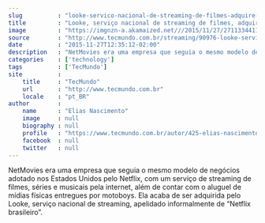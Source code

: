```yaml
---
slug          : "looke-servico-nacional-de-streaming-de-filmes-adquire-o-netmovies"
title         : "Looke, serviço nacional de streaming de filmes, adquire o NetMovies"
image         : "https://imgnzn-a.akamaized.net///2015/11/27/27113344110030-t1200x480.jpg"
source        : "http://www.tecmundo.com.br/streaming/90976-looke-servico-streaming-filmes-nacional-adquire-netmovies.htm"
date          : "2015-11-27T12:35:12-02:00"
description   : "NetMovies era uma empresa que seguia o mesmo modelo de negócios adotado nos Estados Unidos pelo Netflix, com um serviço de streaming de filmes, séries e musicais pela internet, além de contar com o aluguel de mídias físicas entregues por motoboys. Ela acaba de ser adquirida pelo Looke, serviço nacional de streaming, apelidado informalmente de “Netflix brasileiro”."
categories    : ['technology']
tags          : ['TecMundo']
site          :
    title     : "TecMundo"
    url       : "http://www.tecmundo.com.br"
    locale    : "pt_BR"
author        :
    name      : "Elias Nascimento"
    image     : null
    biography : null
    profile   : "https://www.tecmundo.com.br/autor/425-elias-nascimento/"
    facebook  : null
    twitter   : null
---
```


NetMovies era uma empresa que seguia o mesmo modelo de negócios adotado nos Estados Unidos pelo Netflix, com um serviço de streaming de filmes, séries e musicais pela internet, além de contar com o aluguel de mídias físicas entregues por motoboys. Ela acaba de ser adquirida pelo Looke, serviço nacional de streaming, apelidado informalmente de “Netflix brasileiro”.
